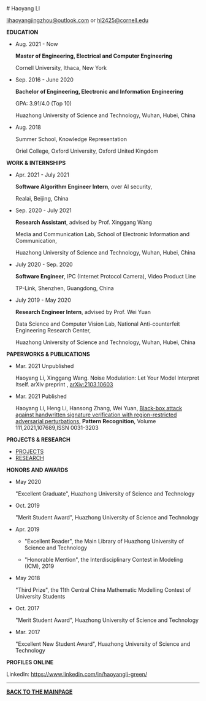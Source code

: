 <title>Haoyang Li</title>
# Haoyang LI

lihaoyangjingzhou@outlook.com or hl2425@cornell.edu

**EDUCATION**

- Aug. 2021 - Now

  **Master of Engineering, Electrical and Computer Engineering**

  Cornell University, Ithaca, New York

- Sep. 2016 - June 2020

  **Bachelor of Engineering, Electronic and Information Engineering**

  GPA: 3.91/4.0 (Top 10)

  Huazhong University of Science and Technology, Wuhan, Hubei, China

- Aug. 2018

  Summer School, Knowledge Representation

  Oriel College, Oxford University, Oxford United Kingdom

**WORK & INTERNSHIPS**

- Apr. 2021 - July 2021

  **Software Algorithm Engineer Intern**, over AI security,

  Realai, Beijing, China

- Sep. 2020 - July 2021

  **Research Assistant**, advised by Prof. Xinggang Wang

  Media and Communication Lab, School of Electronic Information and Communication,

  Huazhong University of Science and Technology, Wuhan, Hubei, China

- July 2020 - Sep. 2020

  **Software Engineer**, IPC (Internet Protocol Camera), Video Product Line

  TP-Link, Shenzhen, Guangdong, China

- July 2019 - May 2020

  **Research Engineer Intern**, advised by Prof. Wei Yuan

  Data Science and Computer Vision Lab, National Anti-counterfeit Engineering Research Center,

  Huazhong University of Science and Technology, Wuhan, Hubei, China

**PAPERWORKS & PUBLICATIONS**

- Mar. 2021 Unpublished

  Haoyang Li, Xinggang Wang. Noise Modulation: Let Your Model Interpret Itself.  arXiv preprint , [arXiv:2103.10603](https://arxiv.org/abs/2103.10603)

- Mar. 2021 Published

  Haoyang Li, Heng Li, Hansong Zhang, Wei Yuan, <a href="http://www.sciencedirect.com/science/article/pii/S0031320320304921">Black-box attack against handwritten signature verification with region-restricted adversarial perturbations</a>, **Pattern Recognition**, Volume 111,2021,107689,ISSN 0031-3203

**PROJECTS & RESEARCH**

- <a href="subpages/project.html">PROJECTS</a>
- <a href="subpages/research.html">RESEARCH</a>

**HONORS AND AWARDS**

- May 2020 

  "Excellent Graduate", Huazhong University of Science and Technology

- Oct. 2019

  "Merit Student Award", Huazhong University of Science and Technology

- Apr. 2019

  - "Excellent Reader",  the Main Library of Huazhong University of Science and Technology

  - "Honorable Mention", the Interdisciplinary Contest in Modeling (ICM), 2019

- May 2018

  "Third Prize", the 11th Central China Mathematic Modelling Contest of University Students

- Oct. 2017

  "Merit Student Award", Huazhong University of Science and Technology

- Mar. 2017

  "Excellent New Student Award", Huazhong University of Science and Technology

**PROFILES ONLINE**

LinkedIn: https://www.linkedin.com/in/haoyangli-green/

---

<b><a href="index.html">BACK TO THE MAINPAGE</a></b>
